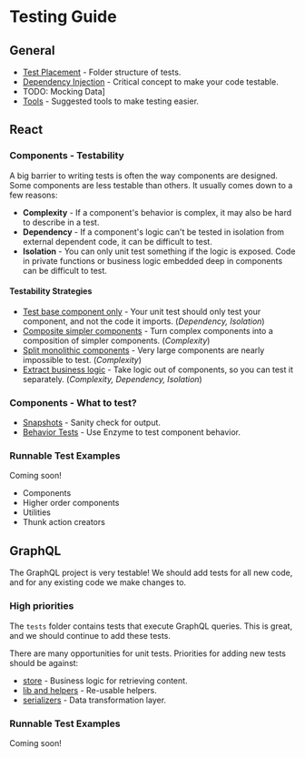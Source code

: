 # Testing Guide

## General
* [Test Placement](./General/testPlacement.md) - Folder structure of tests.
* [Dependency Injection](./General/dependencyInjection.md) - Critical concept to make your code testable.
* TODO: Mocking Data]
* [Tools](./General/tools.md) - Suggested tools to make testing easier.

## React

### Components - Testability
A big barrier to writing tests is often the way components are designed. Some components are less testable than others. It usually comes down to a few reasons:

* **Complexity** - If a component's behavior is complex, it may also be hard to describe in a test.
* **Dependency** - If a component's logic can't be tested in isolation from external dependent code, it can be difficult to test.
* **Isolation** - You can only unit test something if the logic is exposed. Code in private functions or business logic embedded deep in components can be difficult to test.

#### Testability Strategies
* [Test base component only](./React/baseComponent.md) - Your unit test should only test your component, and not the code it imports. (*Dependency, Isolation*)
* [Composite simpler components](./React/composite.md) - Turn complex components into a composition of simpler components. (*Complexity*)
* [Split monolithic components](./React/noMonolithic.md) - Very large components are nearly impossible to test. (*Complexity*)
* [Extract business logic](./React/extractLogic.md) - Take logic out of components, so you can test it separately. (*Complexity, Dependency, Isolation*)

### Components - What to test?
* [Snapshots](./React/snapshots.md) - Sanity check for output.
* [Behavior Tests](./React/behavior.md) - Use Enzyme to test component behavior.

### Runnable Test Examples

Coming soon!

* Components
* Higher order components
* Utilities
* Thunk action creators

## GraphQL
The GraphQL project is very testable! We should add tests for all new code, and for any existing code we make changes to.

### High priorities

The `tests` folder contains tests that execute GraphQL queries. This is great, and we should continue to add these tests.

There are many opportunities for unit tests. Priorities for adding new tests should be against:

* [store](./GraphQl/store.md) - Business logic for retrieving content.
* [lib and helpers](./GraphQl/helpers.md) - Re-usable helpers.
* [serializers](./GraphQl/serializers.md) - Data transformation layer.

### Runnable Test Examples

Coming soon!
